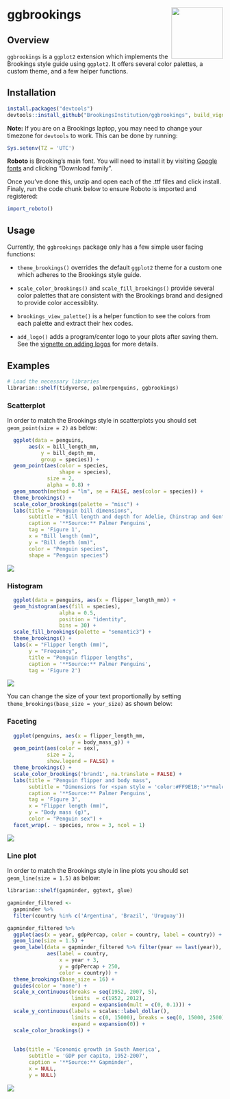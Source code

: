 
<!-- README.md is generated from README.Rmd. Please edit that file -->

# ggbrookings <img src="man/figures/logo.png" align="right" width="120"/>

## Overview

`ggbrookings` is a `ggplot2` extension which implements the Brookings
style guide using `ggplot2`. It offers several color palettes, a custom
theme, and a few helper functions.

## Installation

``` r
install.packages("devtools")
devtools::install_github("BrookingsInstitution/ggbrookings", build_vignettes = TRUE)
```

**Note:** If you are on a Brookings laptop, you may need to change your
timezone for `devtools` to work. This can be done by running:

``` r
Sys.setenv(TZ = 'UTC')
```

**Roboto** is Brooking’s main font. You will need to install it by
visiting [Google
fonts](https://fonts.google.com/specimen/Roboto?query=Roboto) and
clicking “Download family”.

Once you’ve done this, unzip and open each of the .ttf files and click
install. Finaly, run the code chunk below to ensure Roboto is imported
and registered:

``` r
import_roboto()
```

## Usage

Currently, the `ggbrookings` package only has a few simple user facing
functions:

-   `theme_brookings()` overrides the default `ggplot2` theme for a
    custom one which adheres to the Brookings style guide.

-   `scale_color_brookings()` and `scale_fill_brookings()` provide
    several color palettes that are consistent with the Brookings brand
    and designed to provide color accessiblity.

-   `brookings_view_palette()` is a helper function to see the colors
    from each palette and extract their hex codes.

-   `add_logo()` adds a program/center logo to your plots after saving
    them. See the [vignette on adding
    logos](https://brookingsinstitution.github.io/ggbrookings/articles/logos.html)
    for more details.

## Examples

``` r
# Load the necessary libraries
librarian::shelf(tidyverse, palmerpenguins, ggbrookings)
```

### Scatterplot

In order to match the Brookings style in scatterplots you should set
`geom_point(size = 2)` as below:

``` r
  ggplot(data = penguins,
       aes(x = bill_length_mm,
           y = bill_depth_mm,
           group = species)) +
  geom_point(aes(color = species,
                 shape = species),
             size = 2,
             alpha = 0.8) +
  geom_smooth(method = "lm", se = FALSE, aes(color = species)) +
  theme_brookings() +
  scale_color_brookings(palette = "misc") +
  labs(title = "Penguin bill dimensions",
       subtitle = "Bill length and depth for Adelie, Chinstrap and Gentoo Penguins at Palmer Station LTER",
       caption = '**Source:** Palmer Penguins',
       tag = 'Figure 1',
       x = "Bill length (mm)",
       y = "Bill depth (mm)",
       color = "Penguin species",
       shape = "Penguin species") 
```

<img src="man/figures/unnamed-chunk-6-1.png" style="display: block; margin: auto;" />

### Histogram

``` r
  ggplot(data = penguins, aes(x = flipper_length_mm)) +
  geom_histogram(aes(fill = species),
                 alpha = 0.5,
                 position = "identity",
                 bins = 30) +
  scale_fill_brookings(palette = "semantic3") +
  theme_brookings() +
  labs(x = "Flipper length (mm)",
       y = "Frequency",
       title = "Penguin flipper lengths",
       caption = '**Source:** Palmer Penguins',
       tag = 'Figure 2')
```

<img src="man/figures/unnamed-chunk-7-1.png" style="display: block; margin: auto;" />

You can change the size of your text proportionally by setting
`theme_brookings(base_size = your_size)` as shown below:

### Faceting

``` r
  ggplot(penguins, aes(x = flipper_length_mm,
                     y = body_mass_g)) +
  geom_point(aes(color = sex),
             size = 2,
             show.legend = FALSE) +
  theme_brookings() +
  scale_color_brookings('brand1', na.translate = FALSE) +
  labs(title = "Penguin flipper and body mass",
       subtitle = "Dimensions for <span style = 'color:#FF9E1B;'>**male**</span> and <span style = 'color:#003A79;'>**female**</span> Adelie, Chinstrap and Gentoo Penguins at Palmer Station LTER",
       caption = '**Source:** Palmer Penguins',
       tag = 'Figure 3',
       x = "Flipper length (mm)",
       y = "Body mass (g)",
       color = "Penguin sex") +
  facet_wrap(. ~ species, nrow = 3, ncol = 1)
```

<img src="man/figures/unnamed-chunk-8-1.png" style="display: block; margin: auto;" />

### Line plot

In order to match the Brookings style in line plots you should set
`geom_line(size = 1.5)` as below:

``` r
librarian::shelf(gapminder, ggtext, glue)

gapminder_filtered <-
  gapminder %>% 
  filter(country %in% c('Argentina', 'Brazil', 'Uruguay'))  

gapminder_filtered %>% 
  ggplot(aes(x = year, gdpPercap, color = country, label = country)) +
  geom_line(size = 1.5) +
  geom_label(data = gapminder_filtered %>% filter(year == last(year)), 
             aes(label = country, 
                 x = year + 3, 
                 y = gdpPercap + 250, 
                 color = country)) +
  theme_brookings(base_size = 16) +
  guides(color = 'none') +
  scale_x_continuous(breaks = seq(1952, 2007, 5),
                     limits  = c(1952, 2012),
                     expand = expansion(mult = c(0, 0.1))) +
  scale_y_continuous(labels = scales::label_dollar(), 
                     limits = c(0, 15000), breaks = seq(0, 15000, 2500),
                     expand = expansion(0)) +
  scale_color_brookings() +
  
   
  labs(title = 'Economic growth in South America',
       subtitle = 'GDP per capita, 1952-2007',
       caption = '**Source:** Gapminder',
       x = NULL, 
       y = NULL) 
```

<img src="man/figures/unnamed-chunk-9-1.png" style="display: block; margin: auto;" />
